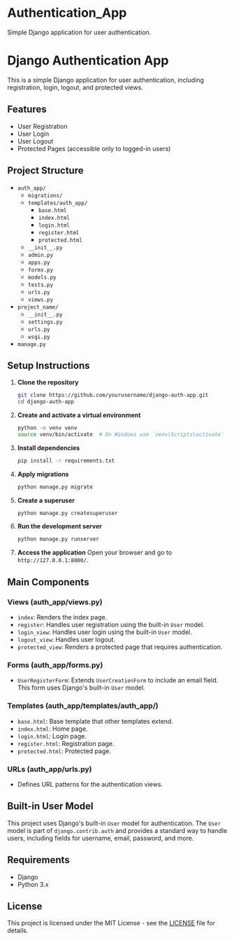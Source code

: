 # Authentication_App
Simple Django application for user authentication.
# Django Authentication App

This is a simple Django application for user authentication, including registration, login, logout, and protected views. 

## Features

- User Registration
- User Login
- User Logout
- Protected Pages (accessible only to logged-in users)

## Project Structure

- `auth_app/`
  - `migrations/`
  - `templates/auth_app/`
    - `base.html`
    - `index.html`
    - `login.html`
    - `register.html`
    - `protected.html`
  - `__init__.py`
  - `admin.py`
  - `apps.py`
  - `forms.py`
  - `models.py`
  - `tests.py`
  - `urls.py`
  - `views.py`
- `project_name/`
  - `__init__.py`
  - `settings.py`
  - `urls.py`
  - `wsgi.py`
- `manage.py`

## Setup Instructions

1. **Clone the repository**
    ```sh
    git clone https://github.com/yourusername/django-auth-app.git
    cd django-auth-app
    ```

2. **Create and activate a virtual environment**
    ```sh
    python -m venv venv
    source venv/bin/activate  # On Windows use `venv\Scripts\activate`
    ```

3. **Install dependencies**
    ```sh
    pip install -r requirements.txt
    ```

4. **Apply migrations**
    ```sh
    python manage.py migrate
    ```

5. **Create a superuser**
    ```sh
    python manage.py createsuperuser
    ```

6. **Run the development server**
    ```sh
    python manage.py runserver
    ```

7. **Access the application**
    Open your browser and go to `http://127.0.0.1:8000/`.

## Main Components

### Views (auth_app/views.py)
- `index`: Renders the index page.
- `register`: Handles user registration using the built-in `User` model.
- `login_view`: Handles user login using the built-in `User` model.
- `logout_view`: Handles user logout.
- `protected_view`: Renders a protected page that requires authentication.

### Forms (auth_app/forms.py)
- `UserRegisterForm`: Extends `UserCreationForm` to include an email field. This form uses Django's built-in `User` model.

### Templates (auth_app/templates/auth_app/)
- `base.html`: Base template that other templates extend.
- `index.html`: Home page.
- `login.html`: Login page.
- `register.html`: Registration page.
- `protected.html`: Protected page.

### URLs (auth_app/urls.py)
- Defines URL patterns for the authentication views.

## Built-in User Model

This project uses Django's built-in `User` model for authentication. The `User` model is part of `django.contrib.auth` and provides a standard way to handle users, including fields for username, email, password, and more.

## Requirements

- Django
- Python 3.x

## License

This project is licensed under the MIT License - see the [LICENSE](LICENSE) file for details.
